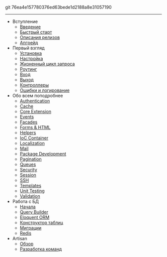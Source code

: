git 76ea4e157780376ed63bede1d2188a8e31057190

---
- Вступление
  - [Введение](/docs/4.1/introduction)
  - [Быстрый старт](/docs/4.1/quick)
  - [Описания релизов](/docs/4.1/releases)
  - [Апгрейд](/docs/4.1/upgrade)
- Первый взгляд
  - [Установка](/docs/4.1/installation)
  - [Настройка](/docs/4.1/configuration)
  - [Жизненный цикл запроса](/docs/4.1/lifecycle)
  - [Роутинг](/docs/4.1/routing)
  - [Вход](/docs/4.1/requests)
  - [Выход](/docs/4.1/responses)
  - [Контроллеры](/docs/4.1/controllers)
  - [Ошибки и логирование](/docs/4.1/errors)
- Обо всем поподробнее
  - [Authentication](/docs/4.1/security)
  - [Cache](/docs/4.1/cache)
  - [Core Extension](/docs/4.1/extending)
  - [Events](/docs/4.1/events)
  - [Facades](/docs/4.1/facades)
  - [Forms & HTML](/docs/4.1/html)
  - [Helpers](/docs/4.1/helpers)
  - [IoC Container](/docs/4.1/ioc)
  - [Localization](/docs/4.1/localization)
  - [Mail](/docs/4.1/mail)
  - [Package Development](/docs/4.1/packages)
  - [Pagination](/docs/4.1/pagination)
  - [Queues](/docs/4.1/queues)
  - [Security](/docs/4.1/security)
  - [Session](/docs/4.1/session)
  - [SSH](/docs/4.1/ssh)
  - [Templates](/docs/4.1/templates)
  - [Unit Testing](/docs/4.1/testing)
  - [Validation](/docs/4.1/validation)
- Работа с БД
  - [Начала](/docs/4.1/database)
  - [Query Builder](/docs/4.1/queries)
  - [Eloquent ORM](/docs/4.1/eloquent)
  - [Конструктор таблиц](/docs/4.1/schema)
  - [Миграции](/docs/4.1/migrations)
  - [Redis](/docs/4.1/redis)
- Artisan
  - [Обзор](/docs/4.1/artisan)
  - [Разработка команд](/docs/4.1/commands)
